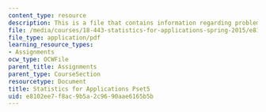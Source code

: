```yaml
---
content_type: resource
description: This is a file that contains information regarding problem set 5.
file: /media/courses/18-443-statistics-for-applications-spring-2015/e8102ee7f8ac9b5a2c9690aae6165b5b_MIT18_443S15_Pset5.pdf
file_type: application/pdf
learning_resource_types:
- Assignments
ocw_type: OCWFile
parent_title: Assignments
parent_type: CourseSection
resourcetype: Document
title: Statistics for Applications Pset5
uid: e8102ee7-f8ac-9b5a-2c96-90aae6165b5b
---
```

